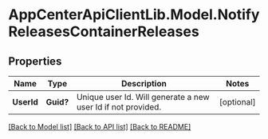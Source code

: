 # AppCenterApiClientLib.Model.NotifyReleasesContainerReleases
## Properties

Name | Type | Description | Notes
------------ | ------------- | ------------- | -------------
**UserId** | **Guid?** | Unique user Id.  Will generate a new user Id if not provided.  | [optional] 

[[Back to Model list]](../README.md#documentation-for-models) [[Back to API list]](../README.md#documentation-for-api-endpoints) [[Back to README]](../README.md)

